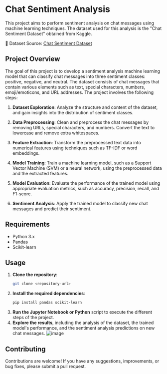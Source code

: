 # Chat Sentiment Analysis

This project aims to perform sentiment analysis on chat messages using machine learning techniques. The dataset used for this analysis is the "Chat Sentiment Dataset" obtained from Kaggle.

🔗 Dataset Source: [Chat Sentiment Dataset](https://www.kaggle.com/datasets/nursyahrina/chat-sentiment-dataset)

## Project Overview

The goal of this project is to develop a sentiment analysis machine learning model that can classify chat messages into three sentiment classes: positive, negative, and neutral. The dataset consists of chat messages that contain various elements such as text, special characters, numbers, emoji/emoticons, and URL addresses. The project involves the following steps:

1. **Dataset Exploration**: Analyze the structure and content of the dataset, and gain insights into the distribution of sentiment classes.

2. **Data Preprocessing**: Clean and preprocess the chat messages by removing URLs, special characters, and numbers. Convert the text to lowercase and remove extra whitespaces.

3. **Feature Extraction**: Transform the preprocessed text data into numerical features using techniques such as TF-IDF or word embeddings.

4. **Model Training**: Train a machine learning model, such as a Support Vector Machine (SVM) or a neural network, using the preprocessed data and the extracted features.

5. **Model Evaluation**: Evaluate the performance of the trained model using appropriate evaluation metrics, such as accuracy, precision, recall, and F1-score.

6. **Sentiment Analysis**: Apply the trained model to classify new chat messages and predict their sentiment.

## Requirements

- Python 3.x
- Pandas
- Scikit-learn

## Usage

1. **Clone the repository**:
   ```bash
   git clone <repository-url>
2. **Install the required dependencies**:
   ```bash
   pip install pandas scikit-learn
3. **Run the Jupyter Notebook or Python** script to execute the different steps of the project.
4. **Explore the results**, including the analysis of the dataset, the trained model's performance, and the sentiment analysis predictions on new chat messages.
![image](https://github.com/anushkapatil18/MessageSentiments/assets/72657551/8e1f4fb1-1c2a-4404-bbb5-81d8ad6e3e49)

## Contributing
Contributions are welcome! If you have any suggestions, improvements, or bug fixes, please submit a pull request.
